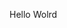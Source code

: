 Hello Wolrd










































































































































































































































































































































































































































































































































































































































































































































































































































































































































































































































































































































































































































































































